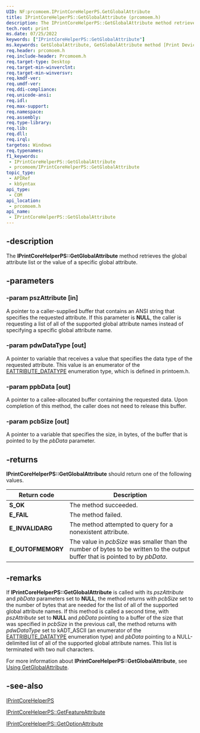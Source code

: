 ```yaml
---
UID: NF:prcomoem.IPrintCoreHelperPS.GetGlobalAttribute
title: IPrintCoreHelperPS::GetGlobalAttribute (prcomoem.h)
description: The IPrintCoreHelperPS::GetGlobalAttribute method retrieves the global attribute list or the value of a specific global attribute.
tech.root: print
ms.date: 07/25/2022
keywords: ["IPrintCoreHelperPS::GetGlobalAttribute"]
ms.keywords: GetGlobalAttribute, GetGlobalAttribute method [Print Devices], GetGlobalAttribute method [Print Devices],IPrintCoreHelperPS interface, IPrintCoreHelperPS interface [Print Devices],GetGlobalAttribute method, IPrintCoreHelperPS.GetGlobalAttribute, IPrintCoreHelperPS::GetGlobalAttribute, prcomoem/IPrintCoreHelperPS::GetGlobalAttribute, print.iprintcorehelperps_getglobalattribute, print_unidrv-pscript_allplugins_9c11e4ae-21bd-493c-b4d0-39b8406c8843.xml
req.header: prcomoem.h
req.include-header: Prcomoem.h
req.target-type: Desktop
req.target-min-winverclnt: 
req.target-min-winversvr: 
req.kmdf-ver: 
req.umdf-ver: 
req.ddi-compliance: 
req.unicode-ansi: 
req.idl: 
req.max-support: 
req.namespace: 
req.assembly: 
req.type-library: 
req.lib: 
req.dll: 
req.irql: 
targetos: Windows
req.typenames: 
f1_keywords:
 - IPrintCoreHelperPS::GetGlobalAttribute
 - prcomoem/IPrintCoreHelperPS::GetGlobalAttribute
topic_type:
 - APIRef
 - kbSyntax
api_type:
 - COM
api_location:
 - prcomoem.h
api_name:
 - IPrintCoreHelperPS::GetGlobalAttribute
---
```


## -description

The **IPrintCoreHelperPS::GetGlobalAttribute** method retrieves the global attribute list or the value of a specific global attribute.

## -parameters

### -param pszAttribute [in]

A pointer to a caller-supplied buffer that contains an ANSI string that specifies the requested attribute. If this parameter is **NULL**, the caller is requesting a list of all of the supported global attribute names instead of specifying a specific global attribute name.

### -param pdwDataType [out]

A pointer to variable that receives a value that specifies the data type of the requested attribute. This value is an enumerator of the [EATTRIBUTE_DATATYPE](../printoem/ne-printoem-_eattribute_datatype.md) enumeration type, which is defined in printoem.h.

### -param ppbData [out]

A pointer to a callee-allocated buffer containing the requested data. Upon completion of this method, the caller does not need to release this buffer.

### -param pcbSize [out]

A pointer to a variable that specifies the size, in bytes, of the buffer that is pointed to by the *pbData* parameter.

## -returns

**IPrintCoreHelperPS::GetGlobalAttribute** should return one of the following values.

| Return code | Description |
|--|--|
| **S_OK** | The method succeeded. |
| **E_FAIL** | The method failed. |
| **E_INVALIDARG** | The method attempted to query for a nonexistent attribute. |
| **E_OUTOFMEMORY** | The value in *pcbSize* was smaller than the number of bytes to be written to the output buffer that is pointed to by *pbData*. |

## -remarks

If **IPrintCoreHelperPS::GetGlobalAttribute** is called with its *pszAttribute* and *pbData* parameters set to **NULL**, the method returns with *pcbSize* set to the number of bytes that are needed for the list of all of the supported global attribute names. If this method is called a second time, with *pszAttribute* set to **NULL** and *pbData* pointing to a buffer of the size that was specified in *pcbSize* in the previous call, the method returns with *pdwDataType* set to kADT_ASCII (an enumerator of the [EATTRIBUTE_DATATYPE](../printoem/ne-printoem-_eattribute_datatype.md) enumeration type) and *pbData* pointing to a NULL-delimited list of all of the supported global attribute names. This list is terminated with two null characters.

For more information about **IPrintCoreHelperPS::GetGlobalAttribute**, see [Using GetGlobalAttribute](/windows-hardware/drivers/print/using-getglobalattribute).

## -see-also

[IPrintCoreHelperPS](./nn-prcomoem-iprintcorehelperps.md)

[IPrintCoreHelperPS::GetFeatureAttribute](./nf-prcomoem-iprintcorehelperps-getfeatureattribute.md)

[IPrintCoreHelperPS::GetOptionAttribute](./nf-prcomoem-iprintcorehelperps-getoptionattribute.md)